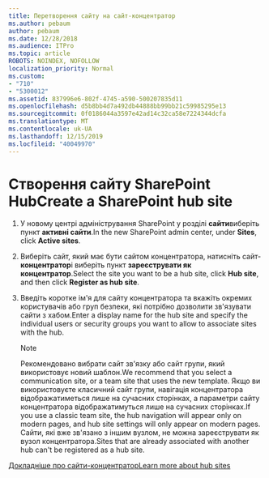 ```yaml
---
title: Перетворення сайту на сайт-концентратор
ms.author: pebaum
author: pebaum
ms.date: 12/28/2018
ms.audience: ITPro
ms.topic: article
ROBOTS: NOINDEX, NOFOLLOW
localization_priority: Normal
ms.custom:
- "710"
- "5300012"
ms.assetid: 837996e6-802f-4745-a590-500207835d11
ms.openlocfilehash: d5b8bb4d7a492db44888bb99bb21c59985295e13
ms.sourcegitcommit: 0f0186044a3597e42ad14c32ca58e7224344dcfa
ms.translationtype: MT
ms.contentlocale: uk-UA
ms.lasthandoff: 12/15/2019
ms.locfileid: "40049970"
---
```

# <a name="create-a-sharepoint-hub-site"></a><span data-ttu-id="7dd3d-102">Створення сайту SharePoint Hub</span><span class="sxs-lookup"><span data-stu-id="7dd3d-102">Create a SharePoint hub site</span></span>

1. <span data-ttu-id="7dd3d-103">У новому центрі адміністрування SharePoint у розділі **сайти**виберіть пункт **активні сайти**.</span><span class="sxs-lookup"><span data-stu-id="7dd3d-103">In the new SharePoint admin center, under **Sites**, click **Active sites**.</span></span>

2. <span data-ttu-id="7dd3d-104">Виберіть сайт, який має бути сайтом концентратора, натисніть сайт- **концентратор**і виберіть пункт **зареєструвати як концентратор**.</span><span class="sxs-lookup"><span data-stu-id="7dd3d-104">Select the site you want to be a hub site, click **Hub site**, and then click **Register as hub site**.</span></span>

3. <span data-ttu-id="7dd3d-105">Введіть коротке ім'я для сайту концентратора та вкажіть окремих користувачів або груп безпеки, які потрібно дозволити зв'язувати сайти з хабом.</span><span class="sxs-lookup"><span data-stu-id="7dd3d-105">Enter a display name for the hub site and specify the individual users or security groups you want to allow to associate sites with the hub.</span></span>

    > [!NOTE]
    >  <span data-ttu-id="7dd3d-106">Рекомендовано вибрати сайт зв'язку або сайт групи, який використовує новий шаблон.</span><span class="sxs-lookup"><span data-stu-id="7dd3d-106">We recommend that you select a communication site, or a team site that uses the new template.</span></span> <span data-ttu-id="7dd3d-107">Якщо ви використовуєте класичний сайт групи, навігація концентратора відображатиметься лише на сучасних сторінках, а параметри сайту концентратора відображатимуться лише на сучасних сторінках.</span><span class="sxs-lookup"><span data-stu-id="7dd3d-107">If you use a classic team site, the hub navigation will appear only on modern pages, and hub site settings will only appear on modern pages.</span></span> <span data-ttu-id="7dd3d-108">Сайти, які вже зв'язано з іншим вузлом, не можна зареєструвати як вузол концентратора.</span><span class="sxs-lookup"><span data-stu-id="7dd3d-108">Sites that are already associated with another hub can't be registered as a hub site.</span></span>
  
[<span data-ttu-id="7dd3d-109">Докладніше про сайти-концентратор</span><span class="sxs-lookup"><span data-stu-id="7dd3d-109">Learn more about hub sites</span></span>](https://go.microsoft.com/fwlink/?linkid=869149)
  